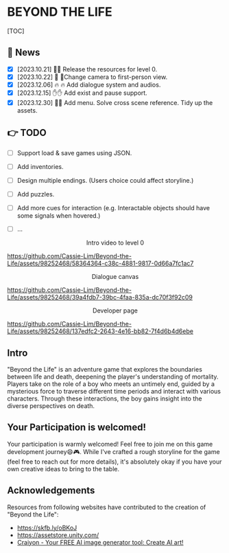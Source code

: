 # BEYOND THE LIFE

[TOC]

## 🎉 News 

- [x] [2023.10.21] 🚀🚀 Release the resources for level 0.
- [x] [2023.10.22] 🔨 🧩Change camera to first-person view.
- [x] [2023.12.06] :fire: :fire: Add dialogue system and audios.
- [x] [2023.12.15] :hand::hand: Add exist and pause support.
- [x] [2023.12.30] :raised_hands::raised_hands: Add menu. Solve cross scene reference. Tidy up the assets.

## 👉 TODO 
- [ ] Support load & save games using JSON.
- [ ] Add inventories.
- [ ] Design multiple endings. (Users choice could affect storyline.) 
- [ ] Add puzzles.
- [ ] Add more cues for interaction (e.g. Interactable objects should have some signals when hovered.)
- [ ] ...




<center>Intro video to level 0</center>



https://github.com/Cassie-Lim/Beyond-the-Life/assets/98252468/58364364-c38c-4881-9817-0d66a7fc1ac7



<center>Dialogue canvas</center>

https://github.com/Cassie-Lim/Beyond-the-Life/assets/98252468/39a4fdb7-39bc-4faa-835a-dc70f3f92c09

<center>Developer page</center>

https://github.com/Cassie-Lim/Beyond-the-Life/assets/98252468/137edfc2-2643-4e16-bb82-7f4d6b4d6ebe



## Intro

"Beyond the Life" is an adventure game that explores the boundaries between life and death, deepening the player's understanding of mortality. Players take on the role of a boy who meets an untimely end, guided by a mysterious force to traverse different time periods and interact with various characters. Through these interactions, the boy gains insight into the diverse perspectives on death.

## Your Participation is welcomed!

Your participation is warmly welcomed! Feel free to join me on this game development journey😄🎮. While I've crafted a rough storyline for the game (feel free to reach out for more details), it's absolutely okay if you have your own creative ideas to bring to the table.

## Acknowledgements

Resources from following websites have contributed to the creation of "Beyond the Life":

- https://skfb.ly/oBKoJ
- https://assetstore.unity.com/
- [Craiyon - Your FREE AI image generator tool: Create AI art!](https://www.craiyon.com/)
